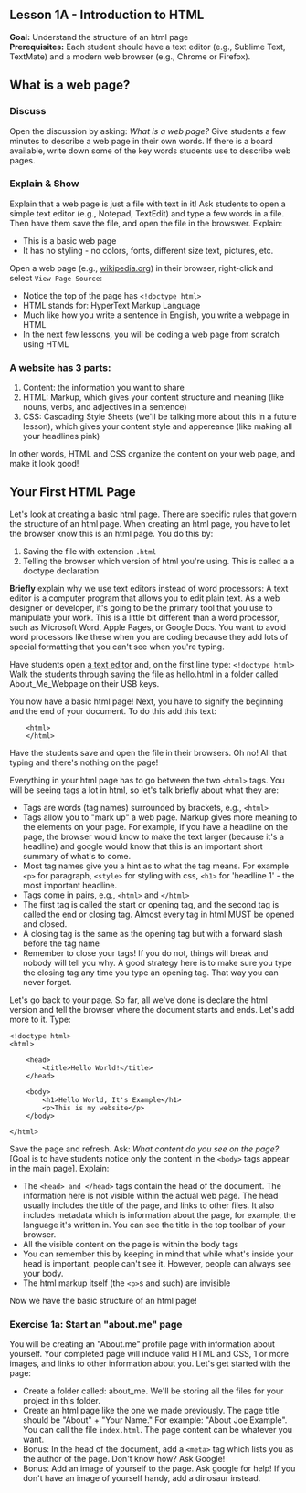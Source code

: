 Lesson 1A - Introduction to HTML
--------------------------------

**Goal:** Understand the structure of an html page    
**Prerequisites:** Each student should have a text editor (e.g., Sublime Text, TextMate) and a modern web browser (e.g., Chrome or Firefox).

What is a web page?
-------------------

### Discuss

Open the discussion by asking: *What is a web page?* Give students a few minutes to describe a web page in their own words. If there is a board available, write down some of the key words students use to describe web pages. 


### Explain & Show

Explain that a web page is just a file with text in it! Ask students to open a simple text editor (e.g., Notepad, TextEdit) and type a few words in a file. Then have them save the file, and open the file in the browswer. Explain:

* This is a basic web page
* It has no styling - no colors, fonts, different size text, pictures, etc.

Open a web page \(e.g., [wikipedia.org](http://wikipedia.org)\) in their browser, right-click and select `View Page Source`:

* Notice the top of the page has `<!doctype html>`
* HTML stands for: HyperText Markup Language
* Much like how you write a sentence in English, you write a webpage in HTML
* In the next few lessons, you will be coding a web page from scratch using HTML

### A website has 3 parts: ###

1. Content: the information you want to share
2. HTML: Markup, which gives your content structure and meaning (like nouns, verbs, and adjectives in a sentence)
3. CSS: Cascading Style Sheets (we'll be talking more about this in a future lesson), which gives your content style and appereance (like making all your headlines pink)

In other words, HTML and CSS organize the content on your web page, and make it look good!

## Your First HTML Page ##

Let's look at creating a basic html page. There are specific rules that govern the structure of an html page. When creating an html page, you have to let the browser know this is an html page. You do this by:

1. Saving the file with extension `.html`
2. Telling the browser which version of html you're using. This is called a a doctype declaration

**Briefly** explain why we use text editors instead of word processors: A text editor is a computer program that allows you to edit plain text. As a web designer or developer, it's going to be the primary tool that you use to manipulate your work. This is a little bit different than a word processor, such as Microsoft Word, Apple Pages, or Google Docs. You want to avoid word processors like these when you are coding because they add lots of special formatting that you can't see when you're typing.

Have students open [a text editor](http://www.sublimetext.com/) and, on the first line type:
 `<!doctype html>` Walk the students through saving the file as hello.html in a folder called About_Me_Webpage on their USB keys.
 
You now have a basic html page! Next, you have to signify the beginning and the end of your document. To do this add this text:

		<html>
		</html>

Have the students save and open the file in their browsers. Oh no! All that typing and there's nothing on the page!
		
Everything in your html page has to go between the two `<html>` tags. You will be seeing tags a lot in html, so let's talk briefly about what they are: 

* Tags are words (tag names) surrounded by brackets, e.g., `<html>`
* Tags allow you to "mark up" a web page. Markup gives more meaning to the elements on your page. For example, if you have a headline on the page, the browser would know to make the text larger (because it's a headline) and google would know that this is an important short summary of what's to come.
* Most tag names give you a hint as to what the tag means. For example `<p>` for paragraph, `<style>` for styling with css, `<h1>` for 'headline 1' - the most important headline.
* Tags come in pairs, e.g., `<html>` and `</html>`
* The first tag is called the start or opening tag, and the second tag is called the end or closing tag. Almost every tag in html MUST be opened and closed.
* A closing tag is the same as the opening tag but with a forward slash before the tag name
* Remember to close your tags! If you do not, things will break and nobody will tell you why. A good strategy here is to make sure you type the closing tag any time you type an opening tag. That way you can never forget.

Let's go back to your page. So far, all we've done is declare the html version and tell the browser where the document starts and ends. Let's add more to it. Type:

	<!doctype html>
	<html>

		<head>
			<title>Hello World!</title>
	 	</head>

	 	<body>
			<h1>Hello World, It's Example</h1>
			<p>This is my website</p>
	 	</body>

	</html>

Save the page and refresh. Ask: *What content do you see on the page?* [Goal is to have students notice only the content in the `<body>` tags appear in the main page]. Explain:

* The `<head> and </head>` tags contain the head of the document. The information here is not visible within the actual web page. The head usually includes the title of the page, and links to other files. It also includes metadata which is information about the page, for example, the language it's written in.  You can see the title in the top toolbar of your browser.
* All the visible content on the page is within the body tags
* You can remember this by keeping in mind that while what's inside your head is important, people can't see it. However, people can always see your body.
* The html markup itself (the `<p>`s and such) are invisible

Now we have the basic structure of an html page!

### Exercise 1a: Start an "about.me" page

You will be creating an "About.me" profile page with information about yourself. Your completed page will include valid HTML and CSS, 1 or more images, and links to other information about you. Let's get started with the page:

* Create a folder called: about_me. We'll be storing all the files for your project in this folder.
* Create an html page like the one we made previously. The page title should be "About" + "Your Name." For example: "About Joe Example". You can call the file `index.html`. The page content can be whatever you want.
* Bonus: In the head of the document, add a `<meta>` tag which lists you as the author of the page. Don't know how? Ask Google!
* Bonus: Add an image of yourself to the page. Ask google for help! If you don't have an image of yourself handy, add a dinosaur instead.
